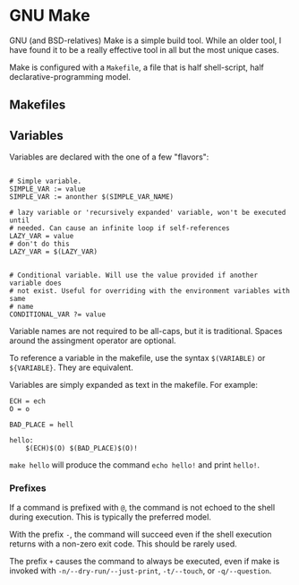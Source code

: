 # GNU Make

GNU (and BSD-relatives) Make is a simple build tool. While an older tool, I have
found it to be a really effective tool in all but the most unique cases.

Make is configured with a `Makefile`, a file that is half shell-script, half
declarative-programming model.

## Makefiles

## Variables

Variables are declared with the one of a few "flavors":

```make

# Simple variable.
SIMPLE_VAR := value
SIMPLE_VAR := anonther $(SIMPLE_VAR_NAME)

# lazy variable or 'recursively expanded' variable, won't be executed until
# needed. Can cause an infinite loop if self-references
LAZY_VAR = value
# don't do this
LAZY_VAR = $(LAZY_VAR)


# Conditional variable. Will use the value provided if another variable does
# not exist. Useful for overriding with the environment variables with same
# name
CONDITIONAL_VAR ?= value
```

Variable names are not required to be all-caps, but it is traditional. Spaces
around the assingment operator are optional.

To reference a variable in the makefile, use the syntax `$(VARIABLE)` or
`${VARIABLE}`. They are equivalent.

Variables are simply expanded as text in the makefile. For example:

```make
ECH = ech
O = o

BAD_PLACE = hell

hello:
	$(ECH)$(O) $(BAD_PLACE)$(O)!
```

`make hello` will produce the command `echo hello!` and print `hello!`.

### Prefixes

If a command is prefixed with `@`, the command is not echoed to the shell during
execution. This is typically the preferred model.

With the prefix `-`, the command will succeed even if the shell execution
returns with a non-zero exit code. This should be rarely used.

The prefix `+` causes the command to always be executed, even if make is invoked
with `-n/--dry-run/--just-print`, `-t/--touch`, or `-q/--question`.
